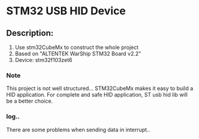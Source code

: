 # STM32 USB HID Device #

## Description: ##
1. Use stm32CubeMx to construct the whole project
2. Based on "ALTENTEK WarShip STM32 Board v2.2" 
3. Device: stm32f103zet6



### Note ###
This project is not well structured...
STM32CubeMx makes it easy to build a HID application. For complete and safe HID application, ST usb hid lib will be a better choice.


### log.. ###
There are some problems when sending data in interrupt.. 


